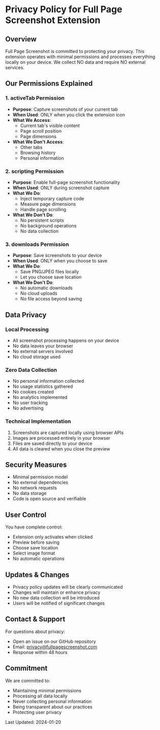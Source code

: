 # Privacy Policy for Full Page Screenshot Extension

## Overview
Full Page Screenshot is committed to protecting your privacy. This extension operates with minimal permissions and processes everything locally on your device. We collect NO data and require NO external services.

## Our Permissions Explained

### 1. activeTab Permission
- **Purpose**: Capture screenshots of your current tab
- **When Used**: ONLY when you click the extension icon
- **What We Access**: 
  - Current tab's visible content
  - Page scroll position
  - Page dimensions
- **What We Don't Access**:
  - Other tabs
  - Browsing history
  - Personal information

### 2. scripting Permission
- **Purpose**: Enable full-page screenshot functionality
- **When Used**: ONLY during screenshot capture
- **What We Do**:
  - Inject temporary capture code
  - Measure page dimensions
  - Handle page scrolling
- **What We Don't Do**:
  - No persistent scripts
  - No background operations
  - No data collection

### 3. downloads Permission
- **Purpose**: Save screenshots to your device
- **When Used**: ONLY when you choose to save
- **What We Do**:
  - Save PNG/JPEG files locally
  - Let you choose save location
- **What We Don't Do**:
  - No automatic downloads
  - No cloud uploads
  - No file access beyond saving

## Data Privacy

### Local Processing
- All screenshot processing happens on your device
- No data leaves your browser
- No external servers involved
- No cloud storage used

### Zero Data Collection
- No personal information collected
- No usage statistics gathered
- No cookies created
- No analytics implemented
- No user tracking
- No advertising

### Technical Implementation
1. Screenshots are captured locally using browser APIs
2. Images are processed entirely in your browser
3. Files are saved directly to your device
4. All data is cleared when you close the preview

## Security Measures
- Minimal permission model
- No external dependencies
- No network requests
- No data storage
- Code is open source and verifiable

## User Control
You have complete control:
- Extension only activates when clicked
- Preview before saving
- Choose save location
- Select image format
- No automatic operations

## Updates & Changes
- Privacy policy updates will be clearly communicated
- Changes will maintain or enhance privacy
- No new data collection will be introduced
- Users will be notified of significant changes

## Contact & Support
For questions about privacy:
- Open an issue on our GitHub repository
- Email: privacy@fullpagescreenshot.com
- Response within 48 hours

## Commitment
We are committed to:
- Maintaining minimal permissions
- Processing all data locally
- Never collecting personal information
- Being transparent about our practices
- Protecting user privacy

Last Updated: 2024-01-20
